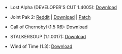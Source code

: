 * Lost Alpha (DEVELOPER'S CUT 1.4005): [Download](https://www.moddb.com/mods/lost-alpha)

* Joint Pak 2: [Reddit](https://www.reddit.com/r/stalker/comments/85nse4/joint_pak_2_standalone_proper_download/) | [Download](https://mega.nz/#F!soMkzbIB!A9oIVnQW4-7MEDg1IofI1Q!p59ihCQR) | [Patch](https://gist.github.com/v1ld/786a2b61296273dac2fe5aeba858b1a7)

* Call of Chernobyl (1.5 R6): [Download](https://www.moddb.com/mods/call-of-chernobyl)

* STALKERSOUP (1.1.0017): [Download](https://www.moddb.com/mods/stalkersoup)

* Wind of Time (1.3): [Download](https://www.moddb.com/mods/wind-of-time)
